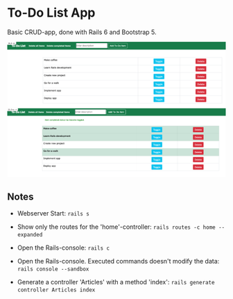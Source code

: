 # To-Do List App

Basic CRUD-app, done with Rails 6 and Bootstrap 5.

<div style="text-align: center">
  <div><img src="./images/image_1.png" alt="screenshot 1" width="800" /></div>
  <div><img src="./images/image_2.png" alt="screenshot 2" width="800" /></div>
</div>

## Notes

- Webserver Start: `rails s`

- Show only the routes for the 'home'-controller: `rails routes -c home --expanded`

- Open the Rails-console: `rails c`

- Open the Rails-console. Executed commands doesn't modify the data: `rails console --sandbox`

- Generate a controller 'Articles' with a method 'index': `rails generate controller Articles index`
